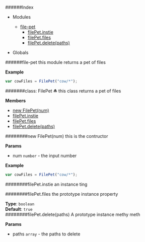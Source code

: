 ######Index

* Modules
    * [file-pet](#module_file-pet)
      * [filePet.instie](#module_file-pet#instie)
      * [filePet.files](#module_file-pet#files)
      * [filePet.delete(paths)](#module_file-pet#delete)

* Globals

<a name="module_file-pet"></a>
######file-pet
this module returns a pet of files

**Example**  
```js
var cowFiles = FilePet("cow/*");
```

<a name="module_file-pet"></a>
#######class: FilePet ⏏
this class returns a pet of files

**Members**

* [new FilePet(num)](#module_file-pet)
* [filePet.instie](#module_file-pet#instie)
* [filePet.files](#module_file-pet#files)
* [filePet.delete(paths)](#module_file-pet#delete)

<a name="module_file-pet"></a>
########new FilePet(num)
this is the contructor

**Params**

- num `number` - the input number

**Example**  
```js
var cowFiles = FilePet("cow/*");
```


<a name="module_file-pet#instie"></a>
########filePet.instie
an instance ting

<a name="module_file-pet#files"></a>
########filePet.files
the prototype instance property

**Type**: `boolean`  
**Default**: `true`  
<a name="module_file-pet#delete"></a>
########filePet.delete(paths)
A prototype instance methy meth

**Params**

- paths `array` - the paths to delete

